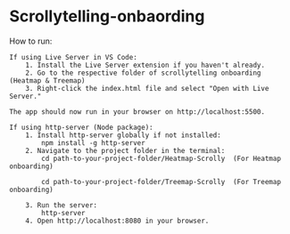 # Scrollytelling-onbaording


How to run: 

    If using Live Server in VS Code:
        1. Install the Live Server extension if you haven't already.
        2. Go to the respective folder of scrollytelling onboarding (Heatmap & Treemap)
        3. Right-click the index.html file and select "Open with Live Server."
    
    The app should now run in your browser on http://localhost:5500.

    If using http-server (Node package):
        1. Install http-server globally if not installed:
            npm install -g http-server
        2. Navigate to the project folder in the terminal:
            cd path-to-your-project-folder/Heatmap-Scrolly  (For Heatmap onboarding)

            cd path-to-your-project-folder/Treemap-Scrolly  (For Treemap onboarding)

        3. Run the server:
            http-server
        4. Open http://localhost:8080 in your browser.

